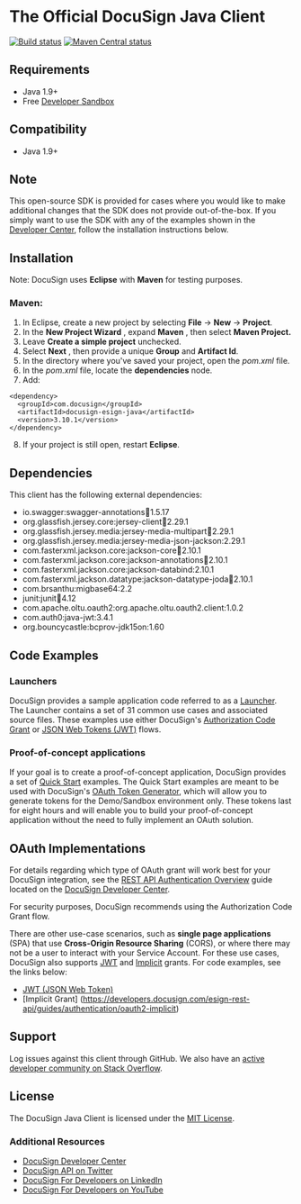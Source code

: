# The Official DocuSign Java Client

[![Build status][travis-image]][travis-url]
[![Maven Central status][maven-image]][maven-url]

## Requirements

- Java 1.9+
- Free [Developer Sandbox](https://go.docusign.com/sandbox/productshot/?elqCampaignId=16531)

## Compatibility

- Java 1.9+

## Note

This open-source SDK is provided for cases where you would like to make additional changes that the SDK does not provide out-of-the-box. If you simply want to use the SDK with any of the examples shown in the [Developer Center](https://developers.docusign.com/esign-rest-api/code-examples), follow the installation instructions below.

## Installation

Note: DocuSign uses **Eclipse** with **Maven** for testing purposes.

### Maven:

1. In Eclipse, create a new project by selecting **File** -> **New** -> **Project**.
2. In the **New Project Wizard** , expand **Maven** , then select **Maven Project.**
3. Leave **Create a simple project** unchecked.
4. Select **Next** , then provide a unique **Group** and **Artifact Id**.
5. In the directory where you've saved your project, open the _pom.xml_ file.
6. In the _pom.xml_ file, locate the **dependencies** node.
7. Add:

```
<dependency>
  <groupId>com.docusign</groupId>
  <artifactId>docusign-esign-java</artifactId>
  <version>3.10.1</version>
</dependency>
```

8. If your project is still open, restart **Eclipse**.

## Dependencies

This client has the following external dependencies:

- io.swagger:swagger-annotations:jar:1.5.17
- org.glassfish.jersey.core:jersey-client:jar:2.29.1
- org.glassfish.jersey.media:jersey-media-multipart:jar:2.29.1
- org.glassfish.jersey.media:jersey-media-json-jackson:2.29.1
- com.fasterxml.jackson.core:jackson-core:jar:2.10.1
- com.fasterxml.jackson.core:jackson-annotations:jar:2.10.1
- com.fasterxml.jackson.core:jackson-databind:2.10.1
- com.fasterxml.jackson.datatype:jackson-datatype-joda:jar:2.10.1
- com.brsanthu:migbase64:2.2
- junit:junit:jar:4.12
- com.apache.oltu.oauth2:org.apache.oltu.oauth2.client:1.0.2
- com.auth0:java-jwt:3.4.1
- org.bouncycastle:bcprov-jdk15on:1.60

## Code Examples

### Launchers

DocuSign provides a sample application code referred to as a [Launcher](https://github.com/docusign/code-examples-java). The Launcher contains a set of 31 common use cases and associated source files. These examples use either DocuSign&#39;s [Authorization Code Grant](https://developers.docusign.com/esign-rest-api/guides/authentication/oauth2-code-grant) or [JSON Web Tokens (JWT)](https://developers.docusign.com/esign-rest-api/guides/authentication/oauth2-jsonwebtoken) flows.

### Proof-of-concept applications

If your goal is to create a proof-of-concept application, DocuSign provides a set of [Quick Start](https://github.com/docusign/qs-java) examples. The Quick Start examples are meant to be used with DocuSign's [OAuth Token Generator](https://developers.docusign.com/oauth-token-generator), which will allow you to generate tokens for the Demo/Sandbox environment only. These tokens last for eight hours and will enable you to build your proof-of-concept application without the need to fully implement an OAuth solution.

## OAuth Implementations

For details regarding which type of OAuth grant will work best for your DocuSign integration, see the [REST API Authentication Overview](https://developers.docusign.com/esign-rest-api/guides/authentication) guide located on the [DocuSign Developer Center](https://developers.docusign.com/esign-rest-api/guides/authentication).

For security purposes, DocuSign recommends using the Authorization Code Grant flow.

There are other use-case scenarios, such as **single page applications** (SPA) that use **Cross-Origin Resource Sharing** (CORS), or where there may not be a user to interact with your Service Account. For these use cases, DocuSign also supports [JWT](https://developers.docusign.com/esign-rest-api/guides/authentication/oauth2-jsonwebtoken) and [Implicit](https://developers.docusign.com/esign-rest-api/guides/authentication/oauth2-implicit) grants. For code examples, see the links below:

- [JWT (JSON Web Token)](https://developers.docusign.com/esign-rest-api/guides/authentication/oauth2-jsonwebtoken)
- [Implicit Grant] (https://developers.docusign.com/esign-rest-api/guides/authentication/oauth2-implicit)

## Support

Log issues against this client through GitHub. We also have an [active developer community on Stack Overflow](https://stackoverflow.com/questions/tagged/docusignapi).

## License

The DocuSign Java Client is licensed under the [MIT License](https://github.com/docusign/docusign-java-client/blob/master/LICENSE).


[travis-image]: https://img.shields.io/travis/docusign/docusign-java-client.svg?style=flat
[travis-url]: https://travis-ci.org/docusign/docusign-java-client
[maven-image]: https://img.shields.io/maven-central/v/com.docusign/docusign-esign-java.svg?style=flat
[maven-url]: https://search.maven.org/#search%7Cga%7C1%7Cg%3A%22com.docusign%22

### Additional Resources
* [DocuSign Developer Center](https://developers.docusign.com)
* [DocuSign API on Twitter](https://twitter.com/docusignapi)
* [DocuSign For Developers on LinkedIn](https://www.linkedin.com/showcase/docusign-for-developers/)
* [DocuSign For Developers on YouTube](https://www.youtube.com/channel/UCJSJ2kMs_qeQotmw4-lX2NQ)
